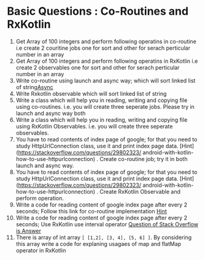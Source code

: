 # Basic Questions : Co-Routines and RxKotlin

1. Get Array of 100 integers and perform following operatins in co-routine i.e create 2 couritine jobs one for sort and other for serach perticular number in an array
2. Get Array of 100 integers and perform following operatins in RxKotlin i.e create 2 observables one for sort and other for serach perticular number in an array
3. Write co-routine using launch and async way; which will sort linked list of string[Async](https://stackoverflow.com/questions/29802323/android-with-kotlin-how-to-use-httpurlconnection)
4. Write Rxkotlin observable which will sort linked list of string
5. Write a class which will help you in reading, writing and copying file using co-routines. i.e. you will create three seperate jobs. Please try in launch and async way both
6. Write a class which will help you in reading, writing and copying file using RxKotlin Observables. i.e. you will create three seperate observables. 
7. You have to read contents of index page of google; for that you need to study HttpUrlConnection class, use it and print index page data. [Hint](https://stackoverflow.com/questions/29802323/
android-with-kotlin-how-to-use-httpurlconnection) . Create co-routine job; try it in both launch and async way.
8.  You have to read contents of index page of google; for that you need to study HttpUrlConnection class, use it and print index page data. [Hint](https://stackoverflow.com/questions/29802323/
android-with-kotlin-how-to-use-httpurlconnection) . Create RxKotlin Observable and perform operation.
9. Write a code for reading content of google index page after every 2 seconds; Follow this link for co-routine implementation [Hint](https://stackoverflow.com/questions/54827455/how-to-implement-timer-with-kotlin-coroutines)
10.  Write a code for reading content of google index page after every 2 seconds; Use RxKotlin use interval operator [Question of Stack Overflow is Answer](https://stackoverflow.com/questions/54827455/how-to-implement-timer-with-kotlin-coroutines) 
11. There is array of int array `[ [1,2], [3, 4], [5, 6] ]`. By considering this array write a code for explaning usagaes of map and flatMap operator in RxKotlin